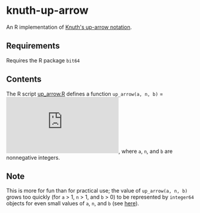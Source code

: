 knuth-up-arrow
=============================

An R implementation of [Knuth's up-arrow notation](https://en.wikipedia.org/wiki/Knuth%27s_up-arrow_notation).

## Requirements

Requires the R package `bit64`

## Contents

The R script [up_arrow.R](up_arrow.R) defines a function `up_arrow(a, n, b)` = ![a \uparrow^n b](https://latex.codecogs.com/gif.latex?a%20%5Cuparrow%5En%20b), where `a`, `n`, and `b` are nonnegative integers.

## Note

This is more for fun than for practical use; the value of `up_arrow(a, n, b)` grows too quickly (for `a` > 1, `n` > 1, and `b` > 0) to be represented by `integer64` objects for even small values of `a`, `n`, and `b` (see [here](https://en.wikipedia.org/wiki/Knuth%27s_up-arrow_notation#Tables_of_values)).
